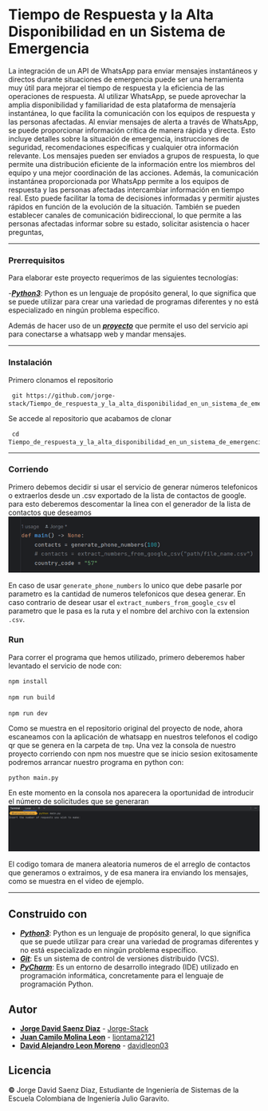 # Tiempo de Respuesta y la Alta Disponibilidad en un Sistema de Emergencia

La integración de un API de WhatsApp para enviar mensajes instantáneos
y directos durante situaciones de emergencia puede ser una herramienta muy
útil para mejorar el tiempo de respuesta y la eficiencia de las operaciones de
respuesta. Al utilizar WhatsApp, se puede aprovechar la amplia disponibilidad
y familiaridad de esta plataforma de mensajería instantánea, lo que facilita la
comunicación con los equipos de respuesta y las personas afectadas.
Al enviar mensajes de alerta a través de WhatsApp, se puede proporcionar
información crítica de manera rápida y directa. Esto incluye detalles sobre la
situación de emergencia, instrucciones de seguridad, recomendaciones específicas
y cualquier otra información relevante. Los mensajes pueden ser enviados a
grupos de respuesta, lo que permite una distribución eficiente de la información
entre los miembros del equipo y una mejor coordinación de las acciones.
Además, la comunicación instantánea proporcionada por WhatsApp permite
a los equipos de respuesta y las personas afectadas intercambiar información en
tiempo real. Esto puede facilitar la toma de decisiones informadas y permitir
ajustes rápidos en función de la evolución de la situación. También se pueden
establecer canales de comunicación bidireccional, lo que permite a las personas
afectadas informar sobre su estado, solicitar asistencia o hacer preguntas,

---
### Prerrequisitos
Para elaborar este proyecto requerimos de las siguientes tecnologías:

 -[***Python3***](https://www.python.org/about/): Python es un lenguaje de propósito general, lo que significa que se puede utilizar para crear una variedad de programas diferentes y no está especializado en ningún problema específico.

Además de hacer uso de un [***proyecto***](https://github.com/leifermendez/api-whatsapp-ts) que permite el uso del servicio api para conectarse a whatsapp web y mandar mensajes.

---
### Instalación
Primero clonamos el repositorio

     git https://github.com/jorge-stack/Tiempo_de_respuesta_y_la_alta_disponibilidad_en_un_sistema_de_emergencia.git
    
Se accede al repositorio que acabamos de clonar

	 cd Tiempo_de_respuesta_y_la_alta_disponibilidad_en_un_sistema_de_emergencia
---
### Corriendo
Primero debemos decidir si usar el servicio de generar números telefonicos o extraerlos desde un .csv exportado de la lista de contactos de google. para esto deberemos descomentar la linea con el generador de la lista de contactos que deseamos
![Contacts](img/contacts.png)

En caso de usar `generate_phone_numbers` lo unico que debe pasarle por parametro es la cantidad de numeros telefonicos que desea generar. En caso contrario de desear usar el `extract_numbers_from_google_csv` el parametro que le pasa es la ruta y el nombre del archivo con la extension `.csv`.

### Run
Para correr el programa que hemos utilizado, primero deberemos haber levantado el servicio de node con:

    npm install
    
    npm run build
    
    npm run dev

Como se muestra en el repositorio original del proyecto de node, ahora escaneamos con la aplicación de whatsapp en nuestros telefonos el codigo qr que se genera en la carpeta de `tmp`. Una vez la consola de nuestro proyecto corriendo con npm nos muestre que se inicio sesion exitosamente podremos arrancar nuestro programa en python con:

    python main.py

En este momento en la consola nos aparecera la oportunidad de introducir el número de solicitudes que se generaran
![Run](img/run.png)

El codigo tomara de manera aleatoria numeros de el arreglo de contactos que generamos o extraimos, y de esa manera ira enviando los mensajes, como se muestra en el video de ejemplo.
	
---
## Construido con

* [***Python3***](https://www.python.org/about/): Python es un lenguaje de propósito general, lo que significa que se puede utilizar para crear una variedad de programas diferentes y no está especializado en ningún problema específico.
* [***Git***](https://rometools.github.io/rome/):  Es un sistema de control de versiones distribuido (VCS).
* [***PyCharm***](https://www.jetbrains.com/pycharm/): Es un entorno de desarrollo integrado (IDE) utilizado en programación informática, concretamente para el lenguaje de programación Python.

## Autor
* **[Jorge David Saenz Diaz](https://co.linkedin.com/in/jorgedsaenzd/en)**  - [Jorge-Stack](https://github.com/jorge-stack?tab=repositories)
* **[Juan Camilo Molina Leon](https://co.linkedin.com/in/jorgedsaenzd/en)**  - [liontama2121](https://github.com/liontama2121)
* **[David Alejandro Leon Moreno](https://co.linkedin.com/in/jorgedsaenzd/en)**  - [davidleon03](https://github.com/davidleon03)

## Licencia
**©** Jorge David Saenz Diaz, Estudiante de Ingeniería de Sistemas de la Escuela Colombiana de Ingeniería Julio Garavito.
